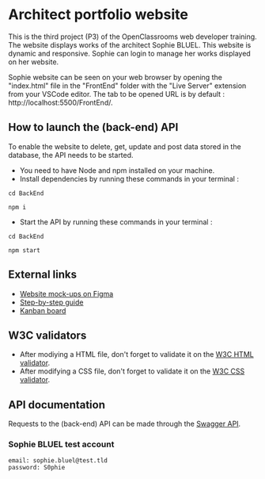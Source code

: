 # Architect portfolio website

This is the third project (P3) of the OpenClassrooms web developer training.
The website displays works of the architect Sophie BLUEL. This website is dynamic and responsive.
Sophie can login to manage her works displayed on her website.

Sophie website can be seen on your web browser by opening the "index.html" file in the "FrontEnd" folder with the "Live Server" extension from your VSCode editor. The tab to be opened URL is by default : http://localhost:5500/FrontEnd/.

## How to launch the (back-end) API

To enable the website to delete, get, update and post data stored in the database, the API needs to be started.

- You need to have Node and npm installed on your machine.
- Install dependencies by running these commands in your terminal :

```
cd BackEnd
```

```
npm i
```

- Start the API by running these commands in your terminal :

```
cd BackEnd
```

```
npm start
```

## External links

- [Website mock-ups on Figma](https://www.figma.com/file/kfKHknHySoTibZfdolGAX6/Sophie-Bluel---Desktop?type=design&node-id=0-1&mode=design&t=HiMvMV8I1GbN2d02-0)
- [Step-by-step guide](https://course.oc-static.com/projects/D%C3%A9veloppeur+Web/IW_P6+JS+page+dynamique/Etapes+cles+P6+Integrateur+Web.pdf)
- [Kanban board](https://openclassrooms.notion.site/f2555b385cb44bd29d2db49802704969?v=e0a4b060f65c4f6399ff16ab35e69b82)

## W3C validators

- After modiying a HTML file, don't forget to validate it on the [W3C HTML validator](https://validator.w3.org/nu/#file).
- After modifying a CSS file, don't forget to validate it on the [W3C CSS validator](https://jigsaw.w3.org/css-validator/#validate_by_upload).

## API documentation

Requests to the (back-end) API can be made through the [Swagger API](http://localhost:5678/api-docs/).

### Sophie BLUEL test account

```
email: sophie.bluel@test.tld
password: S0phie
```
